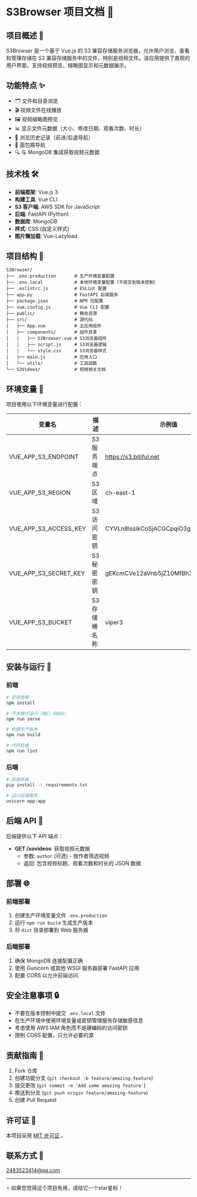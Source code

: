 # S3Browser 项目文档 📁

## 项目概述 🌟

S3Browser 是一个基于 Vue.js 的 S3 兼容存储服务浏览器，允许用户浏览、查看和管理存储在 S3 兼容存储服务中的文件，特别是视频文件。该应用提供了直观的用户界面，支持视频预览、缩略图显示和元数据展示。

## 功能特点 ✨

- 🗂️ 文件和目录浏览
- 🎬 视频文件在线播放
- 🖼️ 视频缩略图预览
- 📊 显示文件元数据（大小、修改日期、观看次数、时长）
- 🔄 浏览历史记录（前进/后退导航）
- 🍞 面包屑导航
- 🔍 与 MongoDB 集成获取视频元数据

## 技术栈 🛠️

- **前端框架**: Vue.js 3
- **构建工具**: Vue CLI
- **S3 客户端**: AWS SDK for JavaScript
- **后端**: FastAPI (Python)
- **数据库**: MongoDB
- **样式**: CSS (自定义样式)
- **图片懒加载**: Vue-Lazyload

## 项目结构 📂

```
S3Browser/
├── .env.production       # 生产环境变量配置
├── .env.local            # 本地环境变量配置（不提交到版本控制）
├── .eslintrc.js          # ESLint 配置
├── app.py                # FastAPI 后端服务
├── package.json          # NPM 包配置
├── vue.config.js         # Vue CLI 配置
├── public/               # 静态资源
├── src/                  # 源代码
│   ├── App.vue           # 主应用组件
│   ├── components/       # 组件目录
│   │   ├── S3Browser.vue # S3浏览器组件
│   │   ├── script.js     # S3浏览器逻辑
│   │   └── style.css     # S3浏览器样式
│   ├── main.js           # 应用入口
│   └── utils/            # 工具函数
└── S3Videos/             # 视频相关文档
```

## 环境变量 🔐

项目使用以下环境变量进行配置：

| 变量名                   | 描述       | 示例值                               |
|-----------------------|----------|-----------------------------------|
| VUE_APP_S3_ENDPOINT   | S3 服务端点  | https://s3.bitiful.net            |
| VUE_APP_S3_REGION     | S3 区域    | cn-east-1                         |
| VUE_APP_S3_ACCESS_KEY | S3 访问密钥  | CYVLn8lssikCoSjACGCpqiO3gOg       |
| VUE_APP_S3_SECRET_KEY | S3 秘密密钥  | gEKcmCVe12aVnb5jZ10MfBh3GcYXKHMWQ |
| VUE_APP_S3_BUCKET     | S3 存储桶名称 | viper3                            |

## 安装与运行 🚀

### 前端

```bash
# 安装依赖
npm install

# 开发模式运行（端口 8888）
npm run serve

# 构建生产版本
npm run build

# 代码检查
npm run lint
```

### 后端

```bash
# 安装依赖
pip install -r requirements.txt

# 运行后端服务
uvicorn app:app
```

## 后端 API 📡

后端提供以下 API 端点：

- **GET /xovideos**: 获取视频元数据
  - 参数: `author` (可选) - 按作者筛选视频
  - 返回: 包含视频标题、观看次数和时长的 JSON 数据

## 部署 🌐

### 前端部署

1. 创建生产环境变量文件 `.env.production`
2. 运行 `npm run build` 生成生产版本
3. 将 `dist` 目录部署到 Web 服务器

### 后端部署

1. 确保 MongoDB 连接配置正确
2. 使用 Gunicorn 或其他 WSGI 服务器部署 FastAPI 应用
3. 配置 CORS 以允许前端访问

## 安全注意事项 🔒

- 不要在版本控制中提交 `.env.local` 文件
- 在生产环境中使用环境变量或密钥管理服务存储敏感信息
- 考虑使用 AWS IAM 角色而不是硬编码的访问密钥
- 限制 CORS 配置，只允许必要的源

## 贡献指南 👥

1. Fork 仓库
2. 创建功能分支 (`git checkout -b feature/amazing-feature`)
3. 提交更改 (`git commit -m 'Add some amazing feature'`)
4. 推送到分支 (`git push origin feature/amazing-feature`)
5. 创建 Pull Request

## 许可证 📄

本项目采用 [MIT 许可证](LINCENSE) 。

## 联系方式 📧

2483523414@qq.com

---

⭐ 如果您觉得这个项目有用，请给它一个star星标！